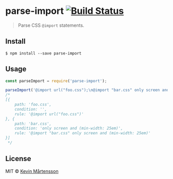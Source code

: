 # parse-import [![Build Status](http://img.shields.io/travis/kevva/parse-import.svg?style=flat)](https://travis-ci.org/kevva/parse-import)

> Parse CSS `@import` statements.


## Install

```
$ npm install --save parse-import
```


## Usage

```js
const parseImport = require('parse-import');

parseImport('@import url("foo.css");\n@import "bar.css" only screen and (min-width: 25em);');
/*
[{ 
	path: 'foo.css', 
	condition: '',
	rule: '@import url("foo.css")'
}, { 
	path: 'bar.css', 
	condition: 'only screen and (min-width: 25em)',
	rule: '@import "bar.css" only screen and (min-width: 25em)'
}]
 */
```


## License

MIT © [Kevin Mårtensson](https://github.com/kevva)
